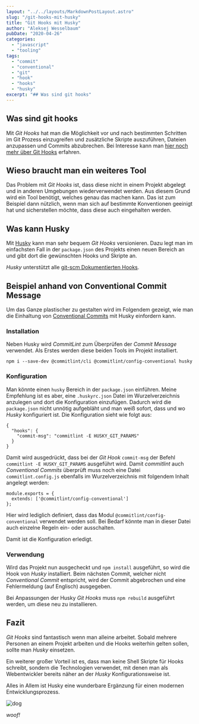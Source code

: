 ```yaml
---
layout: "../../layouts/MarkdownPostLayout.astro"
slug: "/git-hooks-mit-husky"  
title: "Git Hooks mit Husky"
author: "Aleksej Wesselbaum"
pubDate: "2020-04-26"
categories: 
  - "javascript"
  - "tooling"
tags: 
  - "commit"
  - "conventional"
  - "git"
  - "hook"
  - "hooks"
  - "husky"
excerpt: "## Was sind git hooks"
---
```


## Was sind git hooks

Mit _Git Hooks_ hat man die Möglichkeit vor und nach bestimmten Schritten im Git Prozess einzugreifen und zusätzliche Skripte auszuführen, Dateien anzupassen und Commits abzubrechen. Bei Interesse kann man [hier noch mehr über Git Hooks](https://blog.seibert-media.net/blog/2015/12/02/software-entwicklung-mit-git-lokale-git-hooks-teil-1/) erfahren.

## Wieso braucht man ein weiteres Tool

Das Problem mit _Git Hooks_ ist, dass diese nicht in einem Projekt abgelegt und in anderen Umgebungen wiederverwendet werden. Aus diesem Grund wird ein Tool benötigt, welches genau das machen kann. Das ist zum Beispiel dann nützlich, wenn man sich auf bestimmte Konventionen geeinigt hat und sicherstellen möchte, dass diese auch eingehalten werden.

## Was kann Husky

Mit [Husky](https://github.com/typicode/husky) kann man sehr bequem _Git Hooks_ versionieren. Dazu legt man im einfachsten Fall in der `package.json` des Projekts einen neuen Bereich an und gibt dort die gewünschten Hooks und Skripte an.

_Husky_ unterstützt alle [git-scm Dokumentierten Hooks](https://git-scm.com/docs/githooks).

## Beispiel anhand von Conventional Commit Message

Um das Ganze plastischer zu gestalten wird im Folgendem gezeigt, wie man die Einhaltung von [Conventional Commits](https://devnarrative.com/conventional-commits/) mit Husky einfordern kann.

### Installation

Neben Husky wird _CommitLint_ zum Überprüfen der _Commit Message_ verwendet. Als Erstes werden diese beiden Tools im Projekt installiert.

```
npm i --save-dev @commitlint/cli @commitlint/config-conventional husky 
```

### Konfiguration

Man könnte einen `husky` Bereich in der `package.json` einführen. Meine Empfehlung ist es aber, eine `.huskyrc.json` Datei im Wurzelverzeichnis anzulegen und dort die Konfiguration einzufügen. Dadurch wird die `package.json` nicht unnötig aufgebläht und man weiß sofort, dass und wo _Husky_ konfiguriert ist. Die Konfiguration sieht wie folgt aus:

```
{
  "hooks": {
    "commit-msg": "commitlint -E HUSKY_GIT_PARAMS"
  }
}
```

Damit wird ausgedrückt, dass bei der _Git Hook_ `commit-msg` der Befehl `commitlint -E HUSKY_GIT_PARAMS` ausgeführt wird. Damit _commitlint_ auch _Conventional Commits_ überprüft muss noch eine Datei `commitlint.config.js` ebenfalls im Wurzelverzeichnis mit folgendem Inhalt angelegt werden:

```
module.exports = {
  extends: ['@commitlint/config-conventional']
};
```

Hier wird lediglich definiert, dass das Modul `@commitlint/config-conventional` verwendet werden soll. Bei Bedarf könnte man in dieser Datei auch einzelne Regeln ein- oder ausschalten.

Damit ist die Konfiguration erledigt.

### Verwendung

Wird das Projekt nun ausgecheckt und `npm install` ausgeführt, so wird die Hook von _Husky_ installiert. Beim nächsten Commit, welcher nicht _Conventional Commit_ entspricht, wird der Commit abgebrochen und eine Fehlermeldung (auf Englisch) ausgegeben.

Bei Anpassungen der Husky _Git Hooks_ muss `npm rebuild` ausgeführt werden, um diese neu zu installieren.

## Fazit

_Git Hooks_ sind fantastisch wenn man alleine arbeitet. Sobald mehrere Personen an einem Projekt arbeiten und die Hooks weiterhin gelten sollen, sollte man _Husky_ einsetzen.

Ein weiterer großer Vorteil ist es, dass man keine Shell Skripte für Hooks schreibt, sondern die Technologien verwendet, mit denen man als Webentwickler bereits näher an der _Husky_ Konfigurationsweise ist.

Alles in Allem ist Husky eine wunderbare Ergänzung für einen modernen Entwicklungsprozess.

![dog](../../../images/1f436.png)

_woof!_
